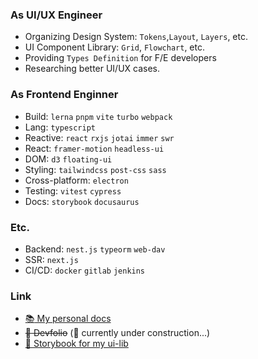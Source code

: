 ### As UI/UX Engineer
- Organizing Design System: `Tokens`,`Layout`, `Layers`, etc.
- UI Component Library: `Grid`, `Flowchart`, etc.
- Providing `Types Definition` for F/E developers
- Researching better UI/UX cases.

### As Frontend Enginner
- Build: `lerna` `pnpm` `vite` `turbo` `webpack`
- Lang: `typescript`
- Reactive: `react` `rxjs` `jotai` `immer` `swr`
- React: `framer-motion` `headless-ui`
- DOM: `d3` `floating-ui`
- Styling: `tailwindcss` `post-css` `sass`
- Cross-platform: `electron`
- Testing: `vitest` `cypress`
- Docs: `storybook` `docusaurus`

### Etc.
- Backend: `nest.js` `typeorm` `web-dav`
- SSR: `next.js`
- CI/CD: `docker` `gitlab` `jenkins`

### Link
- [:books: My personal docs](https://lee-gyu.github.io/)
- ~~:blue_book: Devfolio~~ (:construction: currently under construction...)
- [:closed_book: Storybook for my ui-lib](https://lee-gyu.github.io/storybook/)
